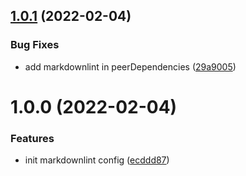 ## [1.0.1](https://github.com/releaseband/markdownlint-config/compare/v1.0.0...v1.0.1) (2022-02-04)


### Bug Fixes

* add markdownlint in peerDependencies ([29a9005](https://github.com/releaseband/markdownlint-config/commit/29a9005307b0f80732f1fbef46da48580ede49ed))

# 1.0.0 (2022-02-04)


### Features

* init markdownlint config ([ecddd87](https://github.com/releaseband/markdownlint-config/commit/ecddd87b4231f9024c9e88eefac473d403d17321))
